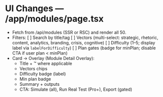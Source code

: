 # UI Changes — /app/modules/page.tsx

- Fetch from /api/modules (SSR or RSC) and render all 50.
- Filters:
  [ ] Search by title/tag
  [ ] Vectors (multi-select: strategic, rhetoric, content, analytics, branding, crisis, cognitive)
  [ ] Difficulty (1–5; display label via `labelForDifficulty`)
  [ ] Plan gates (badge for minPlan; disable CTA if user plan < minPlan)
- Card → Overlay (Module Detail Overlay):
  - Title + ™ where applicable
  - Vectors chips
  - Difficulty badge (label)
  - Min plan badge
  - Summary + outputs
  - CTA: Simulate (all), Run Real Test (Pro+), Export (gated)
